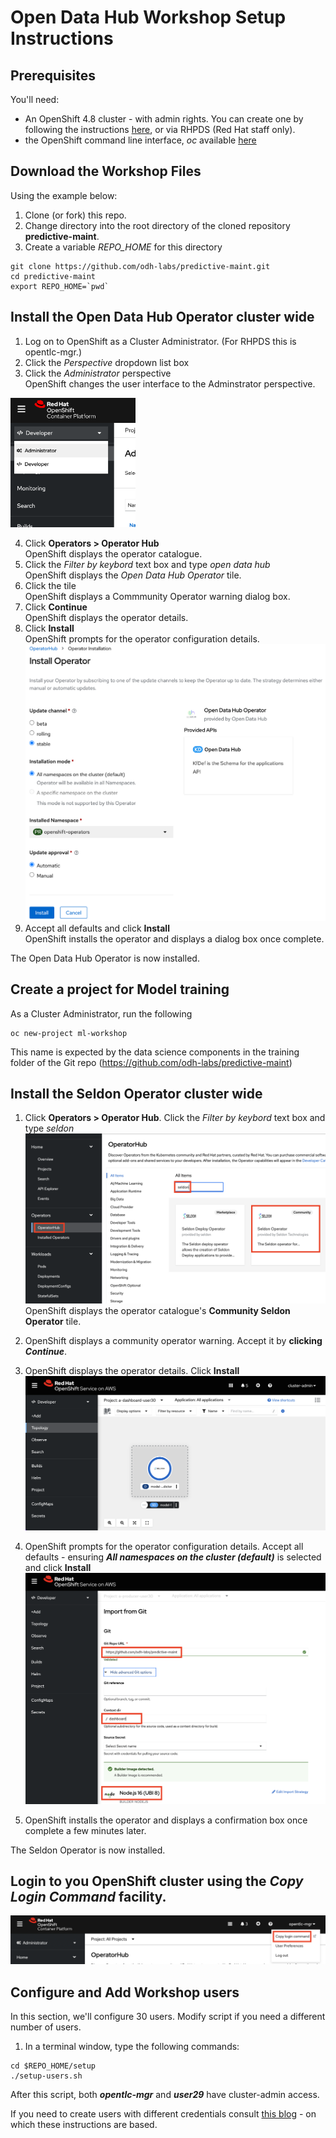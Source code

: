 # Open Data Hub Workshop Setup Instructions

## Prerequisites
You'll need:
- An OpenShift 4.8 cluster - with admin rights. You can create one by following the instructions [here](http:/try.openshift.com), or via RHPDS (Red Hat staff only).
- the OpenShift command line interface, _oc_ available [here](https://docs.openshift.com/container-platform/4.6/cli_reference/openshift_cli/getting-started-cli.html)


## Download the Workshop Files

Using the example below:   
1. Clone (or fork) this repo.
2. Change directory into the root directory of the cloned repository **predictive-maint**.  
3. Create a variable *REPO_HOME* for this directory

```
git clone https://github.com/odh-labs/predictive-maint.git
cd predictive-maint
export REPO_HOME=`pwd`
```

## Install the Open Data Hub Operator cluster wide

1. Log on to OpenShift as a Cluster Administrator. (For RHPDS this is opentlc-mgr.)
2. Click the *Perspective* dropdown list box
3. Click the *Administrator* perspective\
   OpenShift changes the user interface to the Adminstrator perspective.

<img src="./images/4-admin-setup/install-0.png" alt="drawing" width="200"/>

4. Click **Operators > Operator Hub**  
   OpenShift displays the operator catalogue.  
5. Click the *Filter by keybord* text box and type *open data hub*  
   OpenShift displays the *Open Data Hub Operator* tile.
6. Click the tile  
   OpenShift displays a Commmunity Operator warning dialog box.
7. Click **Continue**  
   OpenShift displays the operator details.
8. Click **Install**   
   OpenShift prompts for the operator configuration details.   
   <img src="./images/4-admin-setup/install-2.png" alt="drawing" width="500"/>  
9. Accept all defaults and click **Install**\
   OpenShift installs the operator and displays a dialog box once complete. 

The Open Data Hub Operator is now installed. 

## Create a project for Model training
As a Cluster Administrator, run the following
```
oc new-project ml-workshop
```
This name is expected by the data science components in the training folder of the Git repo (https://github.com/odh-labs/predictive-maint)


## Install the Seldon Operator cluster wide

1. Click **Operators > Operator Hub**. Click the *Filter by keybord* text box and type *seldon*
   ![images/2-setup/image39.png](images/2-setup/image39.png)
   OpenShift displays the operator catalogue's **Community Seldon Operator** tile.


2. OpenShift displays a community operator warning. Accept it by **clicking *Continue***.

3. OpenShift displays the operator details. Click **Install**   
 ![images/2-setup/image24.png](images/2-setup/image24.png)     
4. OpenShift prompts for the operator configuration details. Accept all defaults - ensuring  ***All namespaces on the cluster (default)*** is selected and click **Install**
 ![images/2-setup/image25.png](images/2-setup/image25.png)
   
5. OpenShift installs the operator and displays a confirmation box once complete a few minutes later.  

The Seldon Operator is now installed. 


## Login to you OpenShift cluster using the *Copy Login Command* facility.
![images/2-setup/image43.png](images/2-setup/image43.png)
  


## Configure and Add Workshop users

In this section, we'll configure 30 users. Modify script if you need a different number of users.

1. In a terminal window, type the following commands:
```
cd $REPO_HOME/setup
./setup-users.sh
```

After this script, both **_opentlc-mgr_** and **_user29_** have cluster-admin access.

If you need to create users with different credentials consult [this blog](https://medium.com/kubelancer-private-limited/create-users-on-openshift-4-dc5cfdf85661) - on which these instructions are based.




